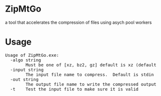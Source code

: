 # ZipMtGo
a tool that accelerates the compression of files using asych pool workers

# Usage
<pre>Usage of ZipMtGo.exe:
  -algo string
    	Must be one of [xz, bz2, gz] default is xz (default "xz")
  -input string
    	The input file name to compress.  Default is stdin
  -out string
    	The output file name to write the compressed output to. Use '-' for sdout. Default is input_file + suffix
  -t	Test the input file to make sure it is valid
</pre>
